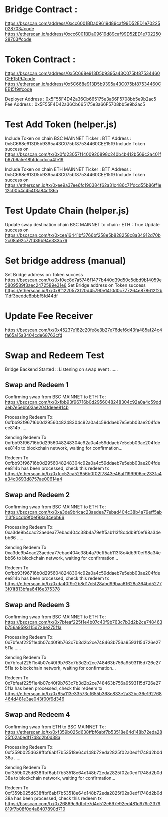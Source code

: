 # Bridge Contract :

https://bscscan.com/address/0xcc6001BDa09619d89caf99D52ED1e70225028703#code
https://etherscan.io/address/0xcc6001BDa09619d89caf99D52ED1e70225028703#code

# Token Contract :

https://bscscan.com/address/0x5C668e913D5b9395a43C075bf87534460CEE15f9#code
https://etherscan.io/address/0x5C668e913D5b9395a43C075bf87534460CEE15f9#code

Deployer Address : 0x5F55F4D42a36Cb665175e3a66F5708bb5e9b2ac5
Fee Address : 0x5F55F4D42a36Cb665175e3a66F5708bb5e9b2ac5

# Test Add Token (helper.js)

Include Token on chain BSC MAINNET Ticker : BTT Address : 0x5C668e913D5b9395a43C075bf87534460CEE15f9
Include Token success on https://bscscan.com/tx/0x0fd23057f1400920898c240b4b412b569c2a401fb67b6a5e18bfdccdcca4fe19

Include Token on chain ETH MAINNET Ticker : BTT Address : 0x5C668e913D5b9395a43C075bf87534460CEE15f9
Include Token success on https://etherscan.io/tx/0xee9a37ee6fc190384f62a31c486c71fdcd55b86ff1e12c00b4c454f3a84cf86a

# Test Update Chain (helper.js)

Update swap destination chain BSC MAINNET to chain : ETH : True
Update success on https://bscscan.com/tx/0xcea16441bf3766bf258e5b828258c8a34912d70b2c08a92c77fd39b94e333b76

# Set bridge address (manual)

Set Bridge address on Token success https://bscscan.com/tx/0xf0ec8d7a5746f1477b440d39d50c5dbd9b14059e5809589f3aec2472589e31e6
Set Bridge address on Token success https://etherscan.io/tx/0x8f1220573120d45790e1410d0c777264e878612f2b11df3bedde8bbbf5fd44df

# Update Fee Receiver

https://bscscan.com/tx/0x45237e182c20fe8e3b27e76def6d43fa485af24c4fa65a15a3404cde68763cfd

# Swap and Redeem Test

Bridge Backend Started ::
Listening on swap event ......

## Swap and Redeem 1

Confirming swap from BSC MAINNET to ETH Tx : https://bscscan.com/tx/0xfbb93f96716b0d2956048248304c92a0a4c59ddaeb7e5ebb03ae204fdeee814b

Processing Redeem Tx: 0xfbb93f96716b0d2956048248304c92a0a4c59ddaeb7e5ebb03ae204fdeee814b .....

Sending Redeem Tx 0xfbb93f96716b0d2956048248304c92a0a4c59ddaeb7e5ebb03ae204fdeee814b to blockchain network, waiting for confirmation...

Redeem Tx 0xfbb93f96716b0d2956048248304c92a0a4c59ddaeb7e5ebb03ae204fdeee814b has been processed, check this redeem tx https://etherscan.io/tx/0xfcc52ca52856b0f02f7843e46aff199906ce2331a4a34c0693d8757ae00614a4

## Swap and Redeem 2

Confirming swap from BSC MAINNET to ETH Tx : https://bscscan.com/tx/0xa3de9b4cac23aedea77ebad404c38b4a79eff5ab113f8c4db9f0ef98a34ebb66

Processing Redeem Tx: 0xa3de9b4cac23aedea77ebad404c38b4a79eff5ab113f8c4db9f0ef98a34ebb66 .....

Sending Redeem Tx 0xa3de9b4cac23aedea77ebad404c38b4a79eff5ab113f8c4db9f0ef98a34ebb66 to blockchain network, waiting for confirmation...

Redeem Tx 0xfbb93f96716b0d2956048248304c92a0a4c59ddaeb7e5ebb03ae204fdeee814b has been processed, check this redeem tx https://etherscan.io/tx/0xda40f9c2b8d17c5f28abd99baa61628a364bd52773f01f813bfaa6416e375378

## Swap and Redeem 3

Confirming swap from BSC MAINNET to ETH Tx : https://bscscan.com/tx/0x7bfeaf225f1e4b07c40f9b763c7b3d2b2ce748463b756a9593115d726e275f1a

Processing Redeem Tx: 0x7bfeaf225f1e4b07c40f9b763c7b3d2b2ce748463b756a9593115d726e275f1a .....

Sending Redeem Tx 0x7bfeaf225f1e4b07c40f9b763c7b3d2b2ce748463b756a9593115d726e275f1a to blockchain network, waiting for confirmation...

Redeem Tx 0x7bfeaf225f1e4b07c40f9b763c7b3d2b2ce748463b756a9593115d726e275f1a has been processed, check this redeem tx https://etherscan.io/tx/0x85a113e33573cf655b368e833e2a32bc36e192768464d481e3ae043f00f9d346

## Swap and Redeem 4

Confirming swap from ETH to BSC MAINNET Tx : https://etherscan.io/tx/0xf359b025d638ffbf6abf7b53518e64d148b72eda2825f02a0edf1748d2b0d38a

Processing Redeem Tx: 0xf359b025d638ffbf6abf7b53518e64d148b72eda2825f02a0edf1748d2b0d38a .....

Sending Redeem Tx 0xf359b025d638ffbf6abf7b53518e64d148b72eda2825f02a0edf1748d2b0d38a to blockchain network, waiting for confirmation...

Redeem Tx 0xf359b025d638ffbf6abf7b53518e64d148b72eda2825f02a0edf1748d2b0d38a has been processed, check this redeem tx https://bscscan.com/tx/0x26869c9dfcfe7d4c512e697e92ed481d979c2379819f7b08f0d4a8407890d710
